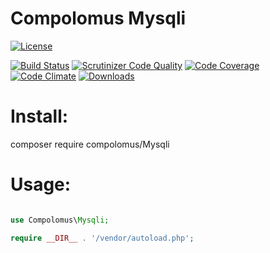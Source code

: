 # Compolomus Mysqli

[![License](https://poser.pugx.org/compolomus/Mysqli/license)](https://packagist.org/packages/compolomus/Mysqli)

[![Build Status](https://scrutinizer-ci.com/g/Compolomus/Mysqli/badges/build.png?b=master)](https://scrutinizer-ci.com/g/Compolomus/Mysqli/build-status/master)
[![Scrutinizer Code Quality](https://scrutinizer-ci.com/g/Compolomus/Mysqli/badges/quality-score.png?b=master)](https://scrutinizer-ci.com/g/Compolomus/Mysqli/?branch=master)
[![Code Coverage](https://scrutinizer-ci.com/g/Compolomus/Mysqli/badges/coverage.png?b=master)](https://scrutinizer-ci.com/g/Compolomus/Mysqli/?branch=master)
[![Code Climate](https://codeclimate.com/github/Compolomus/Mysqli/badges/gpa.svg)](https://codeclimate.com/github/Compolomus/Mysqli)
[![Downloads](https://poser.pugx.org/compolomus/Mysqli/downloads)](https://packagist.org/packages/compolomus/Mysqli)

# Install:

composer require compolomus/Mysqli

# Usage:

```php

use Compolomus\Mysqli;

require __DIR__ . '/vendor/autoload.php';



```
